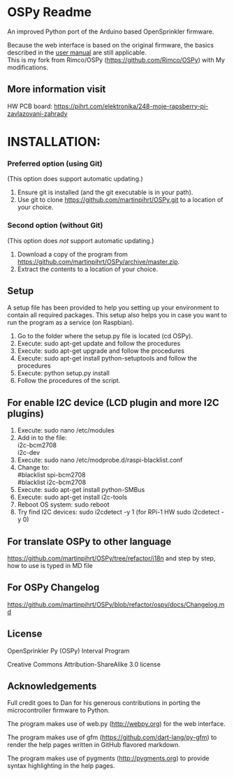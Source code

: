OSPy Readme
====

An improved Python port of the Arduino based OpenSprinkler firmware.

Because the web interface is based on the original firmware,
the basics described in the [user manual](http://rayshobby.net/opensprinkler/svc-use/svc-web) are still applicable.  
This is my fork from Rimco/OSPy (https://github.com/Rimco/OSPy) with My modifications.  
## More information visit
HW PCB board: https://pihrt.com/elektronika/248-moje-rapsberry-pi-zavlazovani-zahrady

INSTALLATION:
===========

### Preferred option (using Git)
(This option does support automatic updating.)

1. Ensure git is installed (and the git executable is in your path).
2. Use git to clone https://github.com/martinpihrt/OSPy.git to a location of your choice.

### Second option (without Git)
(This option does *not* support automatic updating.)

1. Download a copy of the program from https://github.com/martinpihrt/OSPy/archive/master.zip.
2. Extract the contents to a location of your choice.

## Setup
A setup file has been provided to help you setting up your environment to contain all required packages.
This setup also helps you in case you want to run the program as a service (on Raspbian).

1. Go to the folder where the setup.py file is located (cd OSPy).
2. Execute: sudo apt-get update and follow the procedures
3. Execute: sudo apt-get upgrade and follow the procedures
2. Execute: sudo apt-get install python-setuptools and follow the procedures
2. Execute: python setup.py install
3. Follow the procedures of the script.

## For enable I2C device (LCD plugin and more I2C plugins)  
1. Execute: sudo nano /etc/modules
2. Add in to the file:  
i2c-bcm2708  
i2c-dev  
3. Execute: sudo nano /etc/modprobe.d/raspi-blacklist.conf  
4. Change to:  
#blacklist spi-bcm2708  
#blacklist i2c-bcm2708  
5. Execute: sudo apt-get install python-SMBus  
6. Execute: sudo apt-get install i2c-tools  
7. Reboot OS system: sudo reboot
8. Try find I2C devices: sudo i2cdetect -y 1 (for RPi-1 HW sudo i2cdetect -y 0)
 
## For translate OSPy to other language  
https://github.com/martinpihrt/OSPy/tree/refactor/i18n and step by step, how to use is typed in MD file

## For OSPy Changelog      
https://github.com/martinpihrt/OSPy/blob/refactor/ospy/docs/Changelog.md

## License
OpenSprinkler Py (OSPy) Interval Program

Creative Commons Attribution-ShareAlike 3.0 license

## Acknowledgements
Full credit goes to Dan for his generous contributions in porting the microcontroller firmware to Python.

The program makes use of web.py (http://webpy.org) for the web interface.

The program makes use of gfm (https://github.com/dart-lang/py-gfm) to render the help pages written in GitHub flavored markdown.

The program makes use of pygments (http://pygments.org) to provide syntax highlighting in the help pages.

